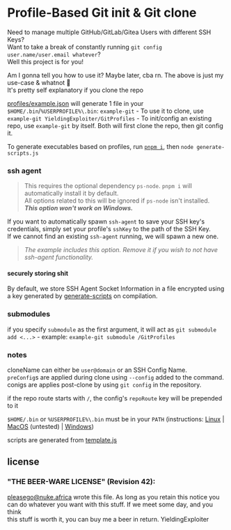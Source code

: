 <!--
 @license "THE BEER-WARE LICENSE" (Revision 42):
 <pleasego@nuke.africa> wrote this file. As long as you retain this notice you
 can do whatever you want with this stuff. If we meet some day, and you think
 this stuff is worth it, you can buy me a beer in return | YieldingExploiter
-->


# Profile-Based Git init & Git clone

Need to manage multiple GitHub/GitLab/Gitea Users with different SSH Keys?<br/>
Want to take a break of constantly running `git config user.name/user.email whatever`?<br/>
Well this project is for you!

Am I gonna tell you how to use it? Maybe later, cba rn. The above is just my use-case & whatnot :shrug:<br/>
It's pretty self explanatory if you clone the repo

[profiles/example.json](profiles/example.json) will generate 1 file in your `$HOME/.bin`/`%USERPROFILE%\.bin`: `example-git` - To use it to clone, use `example-git YieldingExploiter/GitProfiles` - To init/config an existing repo, use `example-git` by itself. Both will first clone the repo, then git config it.


To generate executables based on profiles, run [`pnpm i`](https://pnpm.io), then `node generate-scripts.js`

### ssh agent

> This requires the optional dependency `ps-node`. `pnpm i` will automatically install it by default.<br/>
> All options related to this will be ignored if `ps-node` isn't installed.<br/>
> ***This option won't work on Windows.***

If you want to automatically spawn `ssh-agent` to save your SSH key's credentials, simply set your profile's `sshKey` to the path of the SSH Key.<br/>
If we cannot find an existing `ssh-agent` running, we will spawn a new one.

> *The example includes this option. Remove it if you wish to not have ssh-agent functionality.*

#### securely storing shit

By default, we store SSH Agent Socket Information in a file encrypted using a key generated by [generate-scripts](./generate-scripts.js) on compilation.

### submodules
if you specify `submodule` as the first argument, it will act as `git submodule add <...>` - example: `example-git submodule /GitProfiles`

### notes
cloneName can either be `user@domain` or an SSH Config Name.<br/>
`preConfig`s are applied during clone using `--config` added to the command.<br/>
conigs are applies post-clone by using `git config` in the repository.

if the repo route starts with `/`, the config's `repoRoute` key will be prepended to it

`$HOME/.bin` or `%USERPROFILE%\.bin` must be in your `PATH` (instructions: [Linux](https://www.howtogeek.com/658904/how-to-add-a-directory-to-your-path-in-linux/) | [MacOS](https://techpp.com/2021/09/08/set-path-variable-in-macos-guide/) (untested) | [Windows](https://stackoverflow.com/questions/44272416/how-to-add-a-folder-to-path-environment-variable-in-windows-10-with-screensho))

scripts are generated from [template.js](template.js)

## license
### "THE BEER-WARE LICENSE" (Revision 42):

<pleasego@nuke.africa> wrote this file.  As long as you retain this notice you<br/>
can do whatever you want with this stuff. If we meet some day, and you think<br/>
this stuff is worth it, you can buy me a beer in return.   YieldingExploiter
